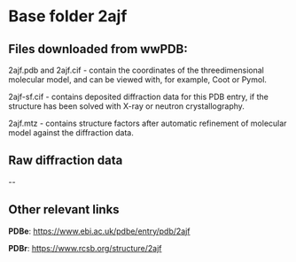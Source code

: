 # Base folder 2ajf

## Files downloaded from wwPDB:

2ajf.pdb and 2ajf.cif - contain the coordinates of the threedimensional molecular model, and can be viewed with, for example, Coot or Pymol.

2ajf-sf.cif - contains deposited diffraction data for this PDB entry, if the structure has been solved with X-ray or neutron crystallography.

2ajf.mtz - contains structure factors after automatic refinement of molecular model against the diffraction data.

## Raw diffraction data

--<br> 

## Other relevant links 
**PDBe**:  https://www.ebi.ac.uk/pdbe/entry/pdb/2ajf
 
**PDBr**: https://www.rcsb.org/structure/2ajf 
